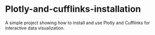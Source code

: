 # Plotly-and-cufflinks-installation
A simple project showing how to install and use Plotly and Cufflinks for interactive data visualization.
